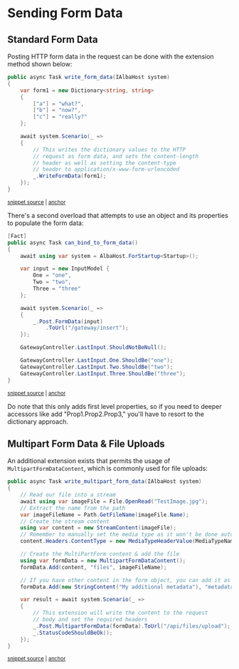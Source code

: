 # Sending Form Data

## Standard Form Data
Posting HTTP form data in the request can be done with the extension method shown below:

<!-- snippet: sample_write_form_data -->
<a id='snippet-sample_write_form_data'></a>
```cs
public async Task write_form_data(IAlbaHost system)
{
    var form1 = new Dictionary<string, string>
    {
        ["a"] = "what?",
        ["b"] = "now?",
        ["c"] = "really?"
    };

    await system.Scenario(_ =>
    {
        // This writes the dictionary values to the HTTP
        // request as form data, and sets the content-length
        // header as well as setting the content-type
        // header to application/x-www-form-urlencoded
        _.WriteFormData(form1);
    });
}
```
<sup><a href='https://github.com/JasperFx/alba/blob/master/src/Alba.Testing/Samples/FormData.cs#L14-L33' title='Snippet source file'>snippet source</a> | <a href='#snippet-sample_write_form_data' title='Start of snippet'>anchor</a></sup>
<!-- endSnippet -->

There's a second overload that attempts to use an object and its properties to populate the form data:

<!-- snippet: sample_binding_against_a_model -->
<a id='snippet-sample_binding_against_a_model'></a>
```cs
[Fact]
public async Task can_bind_to_form_data()
{
    await using var system = AlbaHost.ForStartup<Startup>();

    var input = new InputModel {
        One = "one",
        Two = "two",
        Three = "three"
    };

    await system.Scenario(_ =>
    {
        _.Post.FormData(input)
            .ToUrl("/gateway/insert");
    });

    GatewayController.LastInput.ShouldNotBeNull();

    GatewayController.LastInput.One.ShouldBe("one");
    GatewayController.LastInput.Two.ShouldBe("two");
    GatewayController.LastInput.Three.ShouldBe("three");
}
```
<sup><a href='https://github.com/JasperFx/alba/blob/master/src/Alba.Testing/Acceptance/data_binding_in_mvc_app.cs#L12-L38' title='Snippet source file'>snippet source</a> | <a href='#snippet-sample_binding_against_a_model' title='Start of snippet'>anchor</a></sup>
<!-- endSnippet -->

Do note that this only adds first level properties, so if you need to deeper accessors like add "Prop1.Prop2.Prop3,"
you'll have to resort to the dictionary approach.


## Multipart Form Data & File Uploads

An additional extension exists that permits the usage of `MultipartFormDataContent`, which is commonly used for file uploads:

<!-- snippet: sample_write_multipart_form_data -->
<a id='snippet-sample_write_multipart_form_data'></a>
```cs
public async Task write_multipart_form_data(IAlbaHost system)
{
    // Read our file into a stream
    await using var imageFile = File.OpenRead("TestImage.jpg");
    // Extract the name from the path
    var imageFileName = Path.GetFileName(imageFile.Name);
    // Create the stream content
    using var content = new StreamContent(imageFile);
    // Remember to manually set the media type as it won't be done automatically
    content.Headers.ContentType = new MediaTypeHeaderValue(MediaTypeNames.Image.Jpeg);

    // Create the MultiPartForm content & add the file
    using var formData = new MultipartFormDataContent();
    formData.Add(content, "files", imageFileName);

    // If you have other content in the form object, you can add it as well!
    formData.Add(new StringContent("My additional metadata"), "metadata");

    var result = await system.Scenario(_ =>
    {
        // This extension will write the content to the request
        // body and set the required headers
        _.Post.MultipartFormData(formData).ToUrl("/api/files/upload");
        _.StatusCodeShouldBeOk();
    });
}
```
<sup><a href='https://github.com/JasperFx/alba/blob/master/src/Alba.Testing/Samples/FormData.cs#L35-L62' title='Snippet source file'>snippet source</a> | <a href='#snippet-sample_write_multipart_form_data' title='Start of snippet'>anchor</a></sup>
<!-- endSnippet -->
